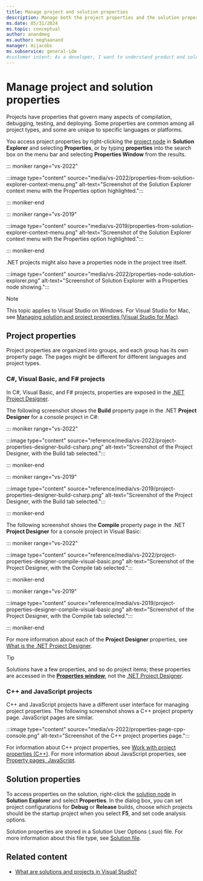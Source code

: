 ```yaml
---
title: Manage project and solution properties
description: Manage both the project properties and the solution properties in Visual Studio for C#, Visual Basic, F#, C++, and JavaScript projects.
ms.date: 05/31/2024
ms.topic: conceptual
author: anandmeg
ms.author: meghaanand
manager: mijacobs
ms.subservice: general-ide
#customer intent: As a developer, I want to understand product and solution properties in Visual Studio to manage different kinds of projects.
---
```

# Manage project and solution properties

Projects have properties that govern many aspects of compilation, debugging, testing, and deploying. Some properties are common among all project types, and some are unique to specific languages or platforms.

You access project properties by right-clicking the [project node](use-solution-explorer.md#solution-explorer-ui) in **Solution Explorer** and selecting **Properties**, or by typing **properties** into the search box on the menu bar and selecting **Properties Window** from the results.

::: moniker range="vs-2022"

:::image type="content" source="media/vs-2022/properties-from-solution-explorer-context-menu.png" alt-text="Screenshot of the Solution Explorer context menu with the Properties option highlighted.":::

::: moniker-end

::: moniker range="vs-2019"

:::image type="content" source="media/vs-2019/properties-from-solution-explorer-context-menu.png" alt-text="Screenshot of the Solution Explorer context menu with the Properties option highlighted.":::

::: moniker-end

.NET projects might also have a properties node in the project tree itself.

:::image type="content" source="media/vs-2022/properties-node-solution-explorer.png" alt-text="Screenshot of Solution Explorer with a Properties node showing.":::

> [!NOTE]
> This topic applies to Visual Studio on Windows. For Visual Studio for Mac, see [Managing solution and project properties (Visual Studio for Mac)](/visualstudio/mac/managing-solutions-and-project-properties).

## Project properties

Project properties are organized into groups, and each group has its own property page. The pages might be different for different languages and project types.

### C#, Visual Basic, and F# projects

In C#, Visual Basic, and F# projects, properties are exposed in the [.NET Project Designer](reference/project-properties-reference.md).

The following screenshot shows the **Build** property page in the .NET **Project Designer** for a console project in C#:

::: moniker range="vs-2022"

:::image type="content" source="reference/media/vs-2022/project-properties-designer-build-csharp.png" alt-text="Screenshot of the Project Designer, with the Build tab selected.":::

::: moniker-end

::: moniker range="vs-2019"

:::image type="content" source="reference/media/vs-2019/project-properties-designer-build-csharp.png" alt-text="Screenshot of the Project Designer, with the Build tab selected.":::

::: moniker-end

The following screenshot shows the **Compile** property page in the .NET **Project Designer** for a console project in Visual Basic:

::: moniker range="vs-2022"

:::image type="content" source="reference/media/vs-2022/project-properties-designer-compile-visual-basic.png" alt-text="Screenshot of the Project Designer, with the Compile tab selected.":::

::: moniker-end

::: moniker range="vs-2019"

:::image type="content" source="reference/media/vs-2019/project-properties-designer-compile-visual-basic.png" alt-text="Screenshot of the Project Designer, with the Compile tab selected.":::

::: moniker-end

For more information about each of the **Project Designer** properties, see [What is the .NET Project Designer](reference/project-properties-reference.md).

> [!TIP]
> Solutions have a few properties, and so do project items; these properties are accessed in the [**Properties window**](reference/properties-window.md), not the [.NET Project Designer](reference/project-properties-reference.md).

### C++ and JavaScript projects

C++ and JavaScript projects have a different user interface for managing project properties. The following screenshot shows a C++ project property page. JavaScript pages are similar.

:::image type="content" source="media/vs-2022/properties-page-cpp-console.png" alt-text="Screenshot of the C++ project properties page.":::

For information about C++ project properties, see [Work with project properties (C++)](/cpp/build/working-with-project-properties). For more information about JavaScript properties, see [Property pages, JavaScript](../ide/reference/property-pages-javascript.md).

## Solution properties

To access properties on the solution, right-click the [solution node](use-solution-explorer.md#solution-explorer-ui) in **Solution Explorer** and select **Properties**. In the dialog box, you can set project configurations for **Debug** or **Release** builds, choose which projects should be the startup project when you select **F5**, and set code analysis options.

Solution properties are stored in a Solution User Options (*.suo*) file. For more information about this file type, see [Solution file](solutions-and-projects-in-visual-studio.md#solution-file).

## Related content

- [What are solutions and projects in Visual Studio?](../ide/solutions-and-projects-in-visual-studio.md)

